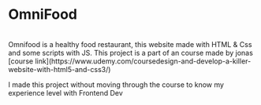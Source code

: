 # OmniFood

<br>
Omnifood is a healthy food restaurant, this website made with HTML & Css and some scripts with JS.
This project is a part of an course made by jonas [course link](https://www.udemy.com/coursedesign-and-develop-a-killer-website-with-html5-and-css3/)

I made this project without moving through the course to know my experience level with Frontend Dev

